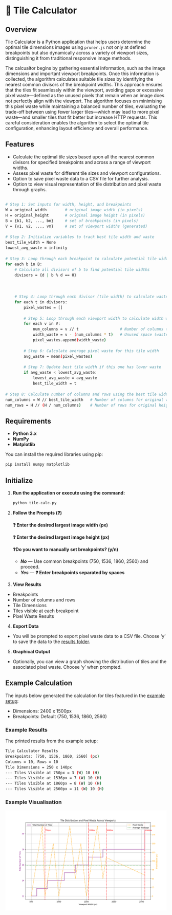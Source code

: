 # 👒 Tile Calculator

## Overview

Tile Calculator is a Python application that helps users determine the optimal tile dimensions images using `pruner.js` not only at defined breakpoints but also dynamically across a variety of viewport sizes, distinguishing it from traditional responsive image methods.

The calcualtor begins by gathering essential information, such as the image dimensions and important viewport breakpoints. Once this information is collected, the algorithm calculates suitable tile sizes by identifying the nearest common divisors of the breakpoint widths. This approach ensures that the tiles fit seamlessly within the viewport, avoiding gaps or excessive pixel waste—defined as the unused pixels that remain when an image does not perfectly align with the viewport. The algorithm focuses on minimising this pixel waste while maintaining a balanced number of tiles, evaluating the trade-off between using fewer larger tiles—which may lead to more pixel waste—and smaller tiles that fit better but increase HTTP requests. This careful consideration enables the algorithm to select the optimal tile configuration, enhancing layout efficiency and overall performance.

## Features

- Calculate the optimal tile sizes based upon all the nearest common divisors for specified breakpoints and across a range of viewport widths.
- Assess pixel waste for different tile sizes and viewport configurations.
- Option to save pixel waste data to a CSV file for further analysis.
- Option to view visual representation of tile distribution and pixel waste through graphs.

## 

```bash
# Step 1: Set inputs for width, height, and breakpoints
W = original_width        # original image width (in pixels)
H = original_height       # original image height (in pixels)
B = {b1, b2, ..., bn}     # set of breakpoints (in pixels)
V = {v1, v2, ..., vm}     # set of viewport widths (generated)

# Step 2: Initialize variables to track best tile width and waste
best_tile_width = None
lowest_avg_waste = infinity

# Step 3: Loop through each breakpoint to calculate potential tile widths
for each b in B:
    # Calculate all divisors of b to find potential tile widths
    divisors = {d | b % d == 0}

		

    # Step 4: Loop through each divisor (tile width) to calculate waste
    for each t in divisors:
        pixel_wastes = []
        
        # Step 5: Loop through each viewport width to calculate width waste
        for each v in V:
            num_columns = v // t                  # Number of columns that fit in viewport
            width_waste = v - (num_columns * t)   # Unused space (waste) in pixels
            pixel_wastes.append(width_waste)
        
        # Step 6: Calculate average pixel waste for this tile width
        avg_waste = mean(pixel_wastes)
        
        # Step 7: Update best tile width if this one has lower waste
        if avg_waste < lowest_avg_waste:
            lowest_avg_waste = avg_waste
            best_tile_width = t

# Step 8: Calculate number of columns and rows using the best tile width
num_columns = W // best_tile_width   # Number of columns for original width
num_rows = H // (H / num_columns)    # Number of rows for original height
```

## Requirements

- **Python 3.x**
- **NumPy**
- **Matplotlib**

You can install the required libraries using pip:

```bash
pip install numpy matplotlib
```

## Initialize

1. **Run the application or execute using the command:**

	```
	python tile-calc.py
	```

2. **Follow the Prompts (❓)**

	**❓ Enter the desired largest image width (px)**

	**❓ Enter the desired largest image height (px)**

	**❓Do you want to manually set breakpoints? (y/n)**
	  - ***No*** — Use common breakpoints (750, 1536, 1860, 2560) and proceed.
    - ***Yes*** — **❓ Enter breakpoints separated by spaces**

3. **View Results**
- Breakpoints
- Number of columns and rows
- Tile Dimensions
- Tiles visible at each breakpoint
- Pixel Waste Results

4. **Export Data**
- You will be prompted to export pixel waste data to a CSV file. Choose ‘y’ to save the data to the [results folder](/tile-calculator/results).

5. **Graphical Output**
-	Optionally, you can view a graph showing the distribution of tiles and the associated pixel waste. Choose ‘y’ when prompted.

## Example Calculation

The inputs below generated the calculation for tiles featured in the [example setup](/README.md#example-installation):

- Dimensions: 2400 x 1500px
- Breakpoints: Default (750, 1536, 1860, 2560)

### Example Results

The printed results from the example setup:

```bash
Tile Calculator Results
Breakpoints: [750, 1536, 1860, 2560] (px)
Columns = 10, Rows = 10
Tile Dimensions = 250 x 140px
--- Tiles Visible at 750px = 3 (W) 10 (H)
--- Tiles Visible at 1536px = 7 (W) 10 (H)
--- Tiles Visible at 1860px = 8 (W) 10 (H)
--- Tiles Visible at 2560px = 11 (W) 10 (H)
```

### Example Visualisation

![Graph Example](/tile-calculator/assets/example-graph.png)
